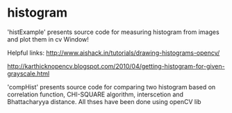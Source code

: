 # histogram
'histExample' presents source code for measuring histogram from images and plot them in cv Window!

Helpful links:
http://www.aishack.in/tutorials/drawing-histograms-opencv/

http://karthicknopencv.blogspot.com/2010/04/getting-histogram-for-given-grayscale.html

'compHist' presents source code for comparing two histogram based on correlation function, CHI-SQUARE algorithm, interscetion and Bhattacharyya distance. All thses have been done using openCV lib


